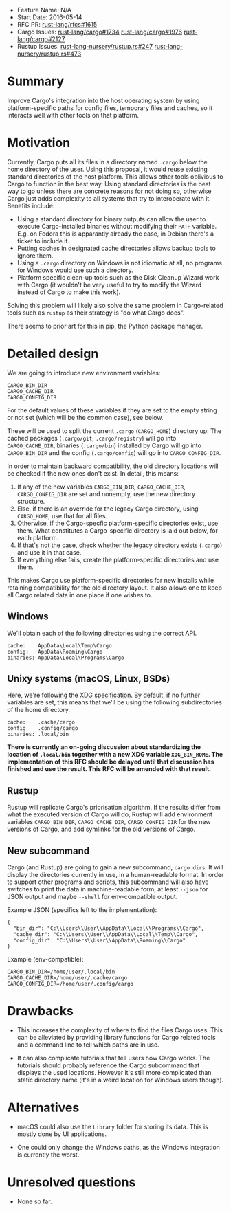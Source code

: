 - Feature Name: N/A
- Start Date: 2016-05-14
- RFC PR:
  [rust-lang/rfcs#1615](https://github.com/rust-lang/rfcs/pull/1615)
- Cargo Issues:
  [rust-lang/cargo#1734](https://github.com/rust-lang/cargo/issues/1734)
  [rust-lang/cargo#1976](https://github.com/rust-lang/cargo/issues/1976)
  [rust-lang/cargo#2127](https://github.com/rust-lang/cargo/pull/2127)
- Rustup Issues:
  [rust-lang-nursery/rustup.rs#247](https://github.com/rust-lang-nursery/rustup.rs/issues/247)
  [rust-lang-nursery/rustup.rs#473](https://github.com/rust-lang-nursery/rustup.rs/issues/473)

# Summary

Improve Cargo's integration into the host operating system by using
platform-specific paths for config files, temporary files and caches, so it
interacts well with other tools on that platform.

# Motivation

Currently, Cargo puts all its files in a directory named `.cargo` below the
home directory of the user. Using this proposal, it would reuse existing
standard directories of the host platform. This allows other tools oblivious to
Cargo to function in the best way. Using standard directories is the best way
to go unless there are concrete reasons for not doing so, otherwise Cargo just
adds complexity to all systems that try to interoperate with it. Benefits
include:

* Using a standard directory for binary outputs can allow the user to execute
  Cargo-installed binaries without modifying their `PATH` variable. E.g. on
  Fedora this is apparantly already the case, in Debian there's a ticket to
  include it.
* Putting caches in designated cache directories allows backup tools to ignore
  them.
* Using a `.cargo` directory on Windows is not idiomatic at all, no programs
  for Windows would use such a directory.
* Platform specific clean-up tools such as the Disk Cleanup Wizard work with
  Cargo (it wouldn't be very useful to try to modify the Wizard instead of
  Cargo to make this work).

Solving this problem will likely also solve the same problem in Cargo-related
tools such as `rustup` as their strategy is "do what Cargo does".

There seems to prior art for this in pip, the Python package manager.

# Detailed design

We are going to introduce new environment variables:
```
CARGO_BIN_DIR
CARGO_CACHE_DIR
CARGO_CONFIG_DIR
```

For the default values of these variables if they are set to the empty string
or not set (which will be the common case), see below.

These will be used to split the current `.cargo` (`CARGO_HOME`) directory up:
The cached packages (`.cargo/git`, `.cargo/registry`) will go into
`CARGO_CACHE_DIR`, binaries (`.cargo/bin`) installed by Cargo will go into
`CARGO_BIN_DIR` and the config (`.cargo/config`) will go into
`CARGO_CONFIG_DIR`.

In order to maintain backward compatibility, the old directory locations will
be checked if the new ones don't exist. In detail, this means:

1. If any of the new variables `CARGO_BIN_DIR`, `CARGO_CACHE_DIR`,
   `CARGO_CONFIG_DIR` are set and nonempty, use the new directory structure.
2. Else, if there is an override for the legacy Cargo directory, using
   `CARGO_HOME`, use that for all files.
3. Otherwise, if the Cargo-specfic platform-specific directories exist, use
   them. What constitutes a Cargo-specific directory is laid out below, for
   each platform.
4. If that's not the case, check whether the legacy directory exists (`.cargo`)
   and use it in that case.
5. If everything else fails, create the platform-specific directories and use
   them.

This makes Cargo use platform-specific directories for new installs while
retaining compatibility for the old directory layout. It also allows one to
keep all Cargo related data in one place if one wishes to.

## Windows

We'll obtain each of the following directories using the correct API.

```
cache:    AppData\Local\Temp\Cargo
config:   AppData\Roaming\Cargo
binaries: AppData\Local\Programs\Cargo
```

## Unixy systems (macOS, Linux, BSDs)

Here, we're following the [XDG specification](https://specifications.freedesktop.org/basedir-spec/basedir-spec-0.7.html).
By default, if no further variables are set, this means that we'll be using the
following subdirectories of the home directory.

```
cache:    .cache/cargo
config    .config/cargo
binaries: .local/bin
```

**There is currently an on-going discussion about standardizing the location of
`.local/bin` together with a new XDG variable `XDG_BIN_HOME`. The
implementation of this RFC should be delayed until that discussion has finished
and use the result. This RFC will be amended with that result.**


## Rustup

Rustup will replicate Cargo's priorisation algorithm. If the results differ
from what the executed version of Cargo will do, Rustup will add environment
variables `CARGO_BIN_DIR`, `CARGO_CACHE_DIR`, `CARGO_CONFIG_DIR` for the new
versions of Cargo, and add symlinks for the old versions of Cargo.


## New subcommand

Cargo (and Rustup) are going to gain a new subcommand, `cargo dirs`. It will
display the directories currently in use, in a human-readable format. In order
to support other programs and scripts, this subcommand will also have switches
to print the data in machine-readable form, at least `--json` for JSON output
and maybe `--shell` for env-compatible output.

Example JSON (specifics left to the implementation):
```
{
  "bin_dir": "C:\\Users\\User\\AppData\\Local\\Programs\\Cargo",
  "cache_dir": "C:\\Users\\User\\AppData\\Local\\Temp\\Cargo",
  "config_dir": "C:\\Users\\User\\AppData\\Roaming\\Cargo"
}
```

Example (env-compatible):
```
CARGO_BIN_DIR=/home/user/.local/bin
CARGO_CACHE_DIR=/home/user/.cache/cargo
CARGO_CONFIG_DIR=/home/user/.config/cargo
```


# Drawbacks

* This increases the complexity of where to find the files Cargo uses. This can
  be alleviated by providing library functions for Cargo related tools and a
  command line to tell which paths are in use.

* It can also complicate tutorials that tell users how Cargo works. The
  tutorials should probably reference the Cargo subcommand that displays the
  used locations. However it's still more complicated than static directory
  name (it's in a weird location for Windows users though).


# Alternatives

* macOS could also use the `Library` folder for storing its data. This is mostly
  done by UI applications.

* One could only change the Windows paths, as the Windows integration is
  currently the worst.

# Unresolved questions

* None so far.
